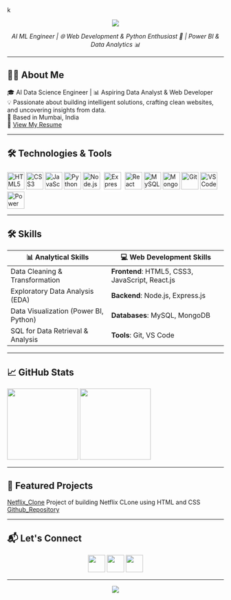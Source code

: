 k<!-- Banner -->
<p align="center">
  <img src="https://capsule-render.vercel.app/api?type=waving&color=0:00C9FF,100:00FFD5&height=200&section=header&text=Hi%20I'm%20Chinmay%20Satam&fontSize=40&fontColor=ffffff&animation=fadeIn" />
</p>


<p align="center">
  <em>AI ML Engineer | 🌐 Web Development & Python Enthusiast 🐍 | Power BI & Data Analytics 📊</em>
</p>

---

## 👨‍💻 About Me
🎓 AI  Data Science Engineer | 📊 Aspiring Data Analyst & Web Developer  
💡 Passionate about building intelligent solutions, crafting clean websites, and uncovering insights from data.  
📍 Based in Mumbai, India <br>
🔗 <a href="https://drive.google.com/file/d/1nyZlYEQJhew0OaAqajBlmByZ4j2OjJvp/view?usp=drive_link">View My Resume</a>

---

## 🛠️ Technologies & Tools  
<p align="left">
  <img src="https://cdn.jsdelivr.net/gh/devicons/devicon/icons/html5/html5-original.svg" width="40" alt="HTML5" />
  <img src="https://cdn.jsdelivr.net/gh/devicons/devicon/icons/css3/css3-original.svg" width="40" alt="CSS3" />
  <img src="https://cdn.jsdelivr.net/gh/devicons/devicon/icons/javascript/javascript-original.svg" width="40" alt="JavaScript" />
  <img src="https://cdn.jsdelivr.net/gh/devicons/devicon/icons/python/python-original.svg" width="40" alt="Python" />
  <img src="https://cdn.jsdelivr.net/gh/devicons/devicon/icons/nodejs/nodejs-original.svg" width="40" alt="Node.js" />
  <img src="https://cdn.jsdelivr.net/gh/devicons/devicon/icons/express/express-original.svg" width="40" alt="Express" style="background-color:white; padding:5px;" />
  <img src="https://cdn.jsdelivr.net/gh/devicons/devicon/icons/react/react-original.svg" width="40" alt="React" />
  <img src="https://cdn.jsdelivr.net/gh/devicons/devicon/icons/mysql/mysql-original.svg" width="40" alt="MySQL" />
  <img src="https://cdn.jsdelivr.net/gh/devicons/devicon/icons/mongodb/mongodb-original.svg" width="40" alt="MongoDB" />
  <img src="https://cdn.jsdelivr.net/gh/devicons/devicon/icons/git/git-original.svg" width="40" alt="Git" />
  <img src="https://cdn.jsdelivr.net/gh/devicons/devicon/icons/vscode/vscode-original.svg" width="40" alt="VS Code" />
  <img src="https://img.icons8.com/color/48/power-bi.png" width="40" alt="Power BI" />
</p>

---
## 🛠️ Skills

| 📊 Analytical Skills | 💻 Web Development Skills |
| -------------------- | ------------------------- |
| Data Cleaning & Transformation | **Frontend**: HTML5, CSS3, JavaScript, React.js |
| Exploratory Data Analysis (EDA) | **Backend**: Node.js, Express.js |
| Data Visualization (Power BI, Python) | **Databases**: MySQL, MongoDB |
| SQL for Data Retrieval & Analysis | **Tools**: Git, VS Code |


---

## 📈 GitHub Stats
<p align="left">
  <img src="https://github-readme-stats.vercel.app/api?username=Chinmay852&show_icons=true&theme=tokyonight&title_color=00C9FF&icon_color=00FFD5&text_color=ffffff&bg_color=0d1117" height="165" />
  <img src="https://github-readme-stats.vercel.app/api/top-langs/?username=Chinmay852&layout=compact&theme=tokyonight&title_color=00C9FF&text_color=ffffff&bg_color=0d1117" height="165" />
</p>

---

## 🚀 Featured Projects
[Netflix_Clone](https://chinmay852.github.io/Netflix-Clone/ ) Project of building Netflix CLone using HTML and CSS [Github_Repository](https://github.com/Chinmay852/Netflix-Clone)

---

## 📬 Let's Connect
<p align="center">
  <a href="https://www.linkedin.com/in/chinmayai080502/"><img src="https://img.icons8.com/color/48/linkedin.png" width="40" /></a>
  <a href="mailto:chinmaysatam852@gmail.com"><img src="https://img.icons8.com/color/48/gmail-new.png" width="40" /></a>
  <a href="https://github.com/Chinmay852"><img src="https://img.icons8.com/ios-glyphs/48/FFFFFF/github.png" width="40" /></a>
</p>

---

<!-- Footer -->
<p align="center">
  <img src="https://capsule-render.vercel.app/api?type=waving&color=0:00C9FF,100:00FFD5&height=120&section=footer" />
</p>

